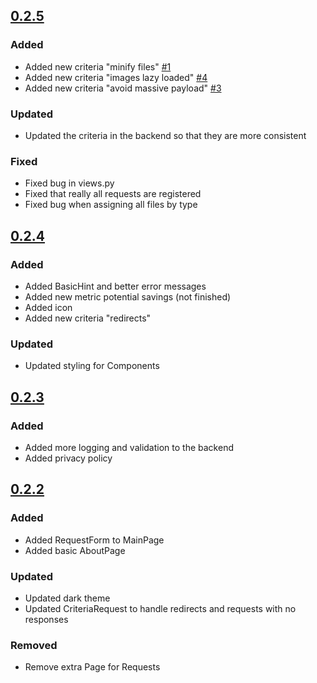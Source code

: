 ## [0.2.5](https://github.com/Patr1ick/green-web-analyzer/releases/tag/0.2.5)

### Added

-   Added new criteria "minify files" [#1](https://github.com/Patr1ick/green-web-analyzer/issues/1)
-   Added new criteria "images lazy loaded" [#4](https://github.com/Patr1ick/green-web-analyzer/issues/4)
-   Added new criteria "avoid massive payload" [#3](https://github.com/Patr1ick/green-web-analyzer/issues/3)

### Updated

-   Updated the criteria in the backend so that they are more consistent

### Fixed

-   Fixed bug in views.py
-   Fixed that really all requests are registered
-   Fixed bug when assigning all files by type

## [0.2.4](https://github.com/Patr1ick/green-web-analyzer/releases/tag/0.2.4-fix)

### Added

-   Added BasicHint and better error messages
-   Added new metric potential savings (not finished)
-   Added icon
-   Added new criteria "redirects"

### Updated

-   Updated styling for Components

## [0.2.3](https://github.com/Patr1ick/green-web-analyzer/releases/tag/0.2.3-fix)

### Added

-   Added more logging and validation to the backend
-   Added privacy policy

## [0.2.2](https://github.com/Patr1ick/green-web-analyzer/releases/tag/0.2.2)

### Added

-   Added RequestForm to MainPage
-   Added basic AboutPage

### Updated

-   Updated dark theme
-   Updated CriteriaRequest to handle redirects and requests with no responses

### Removed

-   Remove extra Page for Requests
